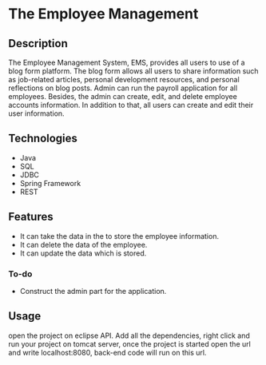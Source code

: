 # The Employee Management

## Description
The Employee Management System, EMS, provides all users to use of a blog form platform. The blog form allows all users to share information such as job-related articles, personal development resources, and personal reflections on blog posts. Admin can run the payroll application for all employees. Besides, the admin can create, edit, and delete employee accounts information. In addition to that, all users can create and edit their user information.

## Technologies
* Java
* SQL
* JDBC
* Spring Framework
* REST

## Features
* It can take the data in the to store the employee information.
* It can delete the data of the employee.
* It can update the data which is stored.
### To-do
* Construct the admin part for the application.

## Usage
open the project on eclipse API. Add all the dependencies, right click and run your project on tomcat server, once the project is started open the url and write localhost:8080, back-end code will run on this url.

